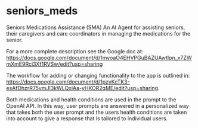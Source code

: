 # seniors_meds
Seniors Medications Assistance (SMA)
An AI Agent for assisting seniors, their caregivers and care coordinators in managing the medications for the senior.

For a more complete description see the Google doc at: https://docs.google.com/document/d/1myoaO4EHVPGuBAZUAwtIpn_x7ZWmXmE9Rci3Xf1RVSw/edit?usp=sharing

The workflow for adding or changing functionality to the app is outlined in: https://docs.google.com/document/d/1pzvKcTK3-esAfDhzrR75vmJI3kWLQxiAa-yHKOR2qME/edit?usp=sharing.

Both medications and health conditions are used in the prompt to the OpenAI API.  In this way, user prompts are answered in a personalized way that takes both the user prompt and the users health conditions are taken into account to give a response that is tailored to individual users.
